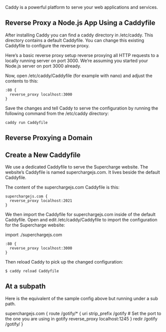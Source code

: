  Caddy is a powerful platform to serve your web applications and services. 

## Reverse Proxy a Node.js App Using a Caddyfile

After installing Caddy you can find a caddy directory in /etc/caddy. This directory contains a default Caddyfile. You can change this existing Caddyfile to configure the reverse proxy.

Here’s a basic reverse proxy setup reverse proxying all HTTP requests to a locally running server on port 3000. We’re assuming you started your Node.js server on port 3000 already.

Now, open /etc/caddy/Caddyfile (for example with nano) and adjust the contents to this:
```
:80 {
  reverse_proxy localhost:3000
}
```
Save the changes and tell Caddy to serve the configuration by running the following command from the /etc/caddy directory:
```
caddy run Caddyfile  
```

## Reverse Proxying a Domain

## Create a New Caddyfile
We use a dedicated Caddyfile to serve the Supercharge website. The website’s Caddyfile is named superchargejs.com. It lives beside the default Caddyfile.

The content of the superchargejs.com Caddyfile is this:
```
superchargejs.com {  
  reverse_proxy localhost:2021
}
```
We then import the Caddyfile for superchargejs.com inside of the default Caddyfile. Open and edit /etc/caddy/Caddyfile to import the configuration for the Supercharge website:

import ./superchargejs.com
```
:80 {
  reverse_proxy localhost:3000
}
```

Then reload Caddy to pick up the changed configuration:
```
$ caddy reload Caddyfile
```

## At a subpath
Here is the equivalent of the sample config above but running under a sub path.

superchargejs.com {
  route /gotify/* {
    uri strip_prefix /gotify
    # Set the port to the one you are using in gotify
    reverse_proxy localhost:1245
  }
  redir /gotify /gotify/
}
